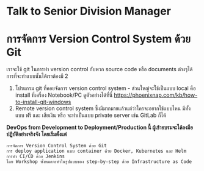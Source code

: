 # Talk to Senior Division Manager

# การจัดการ Version Control System ด้วย Git
เราจะใช้ git ในการทำ  version control กับพวก source code หรือ documents ต่างๆได้
การที่จะทำแบบนั้นได้เราต้องมี 2
1. โปรแกรม git ที่คอยจัดการ version control system - ส่วนใหญ่จะใ้ช้เป็นแบบ local คือ install ที่เครื่อง Notebook/PC 
   ดูตัวอย่างได้ที่นี่ https://phoenixnap.com/kb/how-to-install-git-windows 
2. Remote version control system ซึ้งมีมากมายแล้วแต่ว่าใครจะอยากใช้แบบไหน มีทั้งแบบ ฟรี และ เสียเงิน หรือ จะทำเป็นแบบ private server เช่น GitLab ก็ได้


**DevOps from Development to Deployment/Production นี้ ผู้เข้าอบรมจะได้ลงมือปฏิบัติอย่างจริงจัง โดยเริ่มตั้งแต่**
```
การจัดการ Version Control System ด้วย Git
การ deploy application แบบ container ด้วย Docker, Kubernetes และ Helm
การทํา CI/CD ด้วย Jenkins
โดย Workshop ทั้งหมดจะทําในรูปแบบของ step-by-step ด้วย Infrastructure as Code
```
